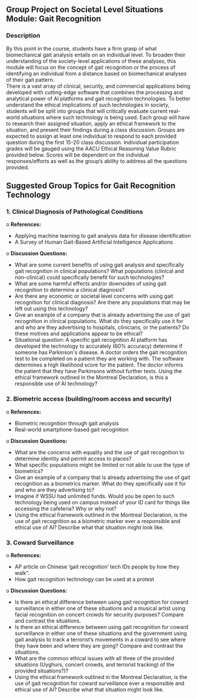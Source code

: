 ## Group Project on Societal Level Situations Module: Gait Recognition
### Description
By this point in the course, students have a firm grasp of what biomechanical gait analysis entails on an individual level. To broaden their understanding of the society-level applications of these analyses, this module will focus on the concept of gait recognition or the process of identifying an individual from a distance based on biomechanical analyses of their gait pattern.  
There is a vast array of clinical, security, and commercial applications being developed with cutting-edge software that combines the processing and analytical power of AI platforms and gait recognition technologies. To better understand the ethical implications of such technologies in society, students will be split into groups that will critically evaluate current real-world situations where such technology is being used.  Each group will have to research their assigned situation, apply an ethical framework to the situation, and present their findings during a class discussion. Groups are expected to assign at least one individual to respond to each provided question during the first 15-20 class discussion.  Individual participation grades will be gauged using the AACU Ethical Reasoning Value Rubric provided below.  Scores will be dependent on the individual responses/efforts as well as the group’s ability to address all the questions provided.
## Suggested Group Topics for Gait Recognition Technology 
### 1. Clinical Diagnosis of Pathological Conditions
o	**References:**

* Applying machine learning to gait analysis data for disease identification
* A Survey of Human Gait-Based Artificial Intelligence Applications
  
o	**Discussion Questions:**
* What are some current benefits of using gait analysis and specifically gait recognition in clinical populations? What populations (clinical and non-clinical) could specifically benefit for such technologies?
* What are some harmful effects and/or downsides of using gait recognition to determine a clinical diagnosis?
* Are there any economic or societal level concerns with using gait recognition for clinical diagnosis? Are there any populations that may be left out using this technology?
* Give an example of a company that is already advertising the use of gait recognition in clinical populations.  What do they specifically use it for and who are they advertising to hospitals, clinicians, or the patients? Do these motives and applications appear to be ethical?
* Situational question: A specific gait recognition AI platform has developed the technology to accurately (60% accuracy) determine if someone has Parkinson's disease.  A doctor orders the gait recognition test to be completed on a patient they are working with.  The software determines a high likelihood score for the patient.  The doctor informs the patient that they have Parkinsons without further tests.  Using the ethical framework outlined in the Montreal Declaration, is this a responsible use of AI technology?

### 2. Biometric access (building/room access and security)
o	**References:**

* Biometric recognition through gait analysis
* Real-world smartphone-based gait recognition
  
o	**Discussion Questions:**
* What are the concerns with equality and the use of gait recognition to determine identity and permit access to places?
* What specific populations might be limited or not able to use the type of biometrics?
* Give an example of a company that is already advertising the use of gait recognition as a biometrics marker.  What do they specifically use it for and who are they advertising to?
* Imagine if WSSU had unlimited funds. Would you be open to such technology being used on campus instead of your ID card for things like accessing the cafeteria?  Why or why not?
* Using the ethical framework outlined in the Montreal Declaration, is the use of gait recognition as a biometric marker ever a responsible and ethical use of AI?  Describe what that situation might look like.

### 3. Coward Surveillance
o	**References:**
* AP article on Chinese ‘gait recognition’ tech IDs people by how they walk”. 
* How gait recognition technology can be used at a protest
  
o	**Discussion Questions:**
* Is there an ethical difference between using gait recognition for coward surveillance in either one of these situations and a musical artist using facial recognition on concert crowds for security purposes?  Compare and contrast the situations.
* Is there an ethical difference between using gait recognition for coward surveillance in either one of these situations and the government using gait analysis to track a terrorist’s movements in a coward to see where they have been and where they are going?  Compare and contrast the situations.
* What are the common ethical issues with all three of the provided situations (Uyghurs, concert crowds, and terrorist tracking) of the provided situations?)?
* Using the ethical framework outlined in the Montreal Declaration, is the use of gait recognition for coward surveillance ever a responsible and ethical use of AI?  Describe what that situation might look like. 
